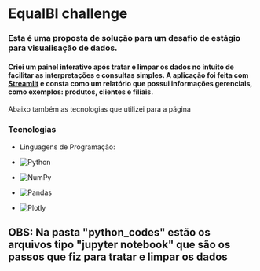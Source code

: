 # EqualBI challenge

### Esta é uma proposta de solução para um desafio de estágio para visualisação de dados. 

#### Criei um painel interativo após tratar e limpar os dados no intuito de facilitar as interpretações e consultas simples. A aplicação foi feita com <a href="https://streamlit.io/">Streamlit</a> e consta como um relatório que possui informações gerenciais, como exemplos: produtos, clientes e filiais.

Abaixo também as tecnologias que utilizei para a página

### Tecnologias

-   Linguagens de Programação:

-    ![Python](https://img.shields.io/badge/Python-59D8D8?style=for-the-badge&logo=python)
-    ![NumPy](https://img.shields.io/badge/NumPy-013243?style=for-the-badge&logo=NumPy&logoColor=blue)
-    ![Pandas](https://img.shields.io/badge/Pandas-150458?style=for-the-badge&logo=Pandas&logoColor=blue)
-    ![Plotly](https://img.shields.io/badge/Plotly-3F4F75?style=for-the-badge&logo=Plotly&logoColor=green)

## OBS: Na pasta "python_codes" estão os arquivos tipo "jupyter notebook" que são os passos que fiz para tratar e limpar os dados